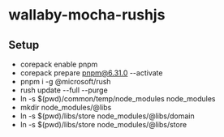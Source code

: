 # wallaby-mocha-rushjs

## Setup

- corepack enable pnpm
- corepack prepare pnpm@6.31.0 --activate
- pnpm i -g @microsoft/rush
- rush update --full --purge
- ln -s $(pwd)/common/temp/node_modules node_modules
- mkdir node_modules/@libs
- ln -s $(pwd)/libs/store node_modules/@libs/domain
- ln -s $(pwd)/libs/store node_modules/@libs/store

